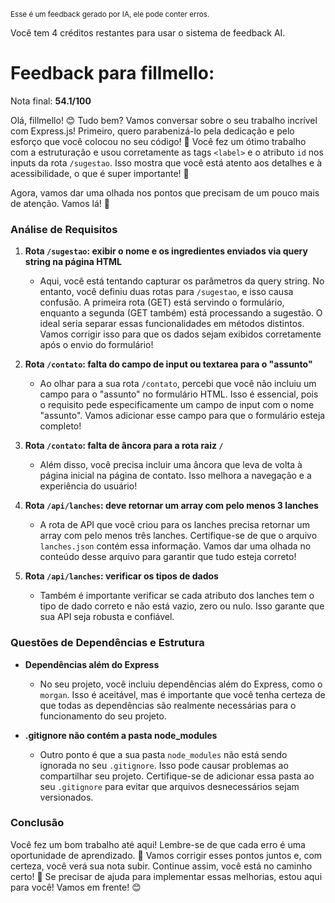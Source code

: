 <sup>Esse é um feedback gerado por IA, ele pode conter erros.</sup>

Você tem 4 créditos restantes para usar o sistema de feedback AI.

# Feedback para fillmello:

Nota final: **54.1/100**

Olá, fillmello! 😊 Tudo bem? Vamos conversar sobre o seu trabalho incrível com Express.js! Primeiro, quero parabenizá-lo pela dedicação e pelo esforço que você colocou no seu código! 🎉 Você fez um ótimo trabalho com a estruturação e usou corretamente as tags `<label>` e o atributo `id` nos inputs da rota `/sugestao`. Isso mostra que você está atento aos detalhes e à acessibilidade, o que é super importante! 👏

Agora, vamos dar uma olhada nos pontos que precisam de um pouco mais de atenção. Vamos lá! 🌟

### Análise de Requisitos

1. **Rota `/sugestao`: exibir o nome e os ingredientes enviados via query string na página HTML**
   - Aqui, você está tentando capturar os parâmetros da query string. No entanto, você definiu duas rotas para `/sugestao`, e isso causa confusão. A primeira rota (GET) está servindo o formulário, enquanto a segunda (GET também) está processando a sugestão. O ideal seria separar essas funcionalidades em métodos distintos. Vamos corrigir isso para que os dados sejam exibidos corretamente após o envio do formulário!

2. **Rota `/contato`: falta do campo de input ou textarea para o "assunto"**
   - Ao olhar para a sua rota `/contato`, percebi que você não incluiu um campo para o "assunto" no formulário HTML. Isso é essencial, pois o requisito pede especificamente um campo de input com o nome "assunto". Vamos adicionar esse campo para que o formulário esteja completo!

3. **Rota `/contato`: falta de âncora para a rota raiz `/`**
   - Além disso, você precisa incluir uma âncora que leva de volta à página inicial na página de contato. Isso melhora a navegação e a experiência do usuário! 

4. **Rota `/api/lanches`: deve retornar um array com pelo menos 3 lanches**
   - A rota de API que você criou para os lanches precisa retornar um array com pelo menos três lanches. Certifique-se de que o arquivo `lanches.json` contém essa informação. Vamos dar uma olhada no conteúdo desse arquivo para garantir que tudo esteja correto!

5. **Rota `/api/lanches`: verificar os tipos de dados**
   - Também é importante verificar se cada atributo dos lanches tem o tipo de dado correto e não está vazio, zero ou nulo. Isso garante que sua API seja robusta e confiável. 

### Questões de Dependências e Estrutura

- **Dependências além do Express**
   - No seu projeto, você incluiu dependências além do Express, como o `morgan`. Isso é aceitável, mas é importante que você tenha certeza de que todas as dependências são realmente necessárias para o funcionamento do seu projeto.

- **.gitignore não contém a pasta node_modules**
   - Outro ponto é que a sua pasta `node_modules` não está sendo ignorada no seu `.gitignore`. Isso pode causar problemas ao compartilhar seu projeto. Certifique-se de adicionar essa pasta ao seu `.gitignore` para evitar que arquivos desnecessários sejam versionados.

### Conclusão

Você fez um bom trabalho até aqui! Lembre-se de que cada erro é uma oportunidade de aprendizado. 💪 Vamos corrigir esses pontos juntos e, com certeza, você verá sua nota subir. Continue assim, você está no caminho certo! 🚀 Se precisar de ajuda para implementar essas melhorias, estou aqui para você! Vamos em frente! 😊
